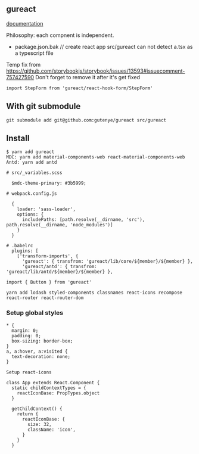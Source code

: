 ## gureact

[documentation](https://60003f79acfc0b00219273be-qbiusrtdmc.chromatic.com/?path=/docs/introduction--page)

Philosophy: each compnent is independent.

- package.json.bak // create react app src/gureact can not detect a.tsx as a typescript file

Temp fix from https://github.com/storybookjs/storybook/issues/13593#issuecomment-757427590
Don't forget to remove it after it's get fixed

```
import StepForm from 'gureact/react-hook-form/StepForm'
```

## With git submodule

```
git submodule add git@github.com:gutenye/gureact src/gureact
```

## Install

```
$ yarn add gureact
MDC: yarn add material-components-web react-material-components-web
Antd: yarn add antd

# src/_variables.scss

  $mdc-theme-primary: #3b5999;

# webpack.config.js

  {
    loader: 'sass-loader',
    options: {
      includePaths: [path.resolve(__dirname, 'src'), path.resolve(__dirname, 'node_modules')]
    }
  }
```

```
# .babelrc
  plugins: [
    ['transform-imports', {
      'gureact': { transfrom: 'gureact/lib/core/${member}/${member} },
      'gureact/antd': { transfrom: 'gureact/lib/antd/${member}/${member} },

import { Button } from 'gureact'

yarn add lodash styled-components classnames react-icons recompose react-router react-router-dom
```

### Setup global styles

```
* {
  margin: 0;
  padding: 0;
  box-sizing: border-box;
}
a, a:hover, a:visited {
  text-decoration: none;
}
```

```
Setup react-icons

class App extends React.Component {
  static childContextTypes = {
    reactIconBase: PropTypes.object
  }

  getChildContext() {
    return {
      reactIconBase: {
        size: 32,
        className: 'icon',
      }
    }
  }
```
